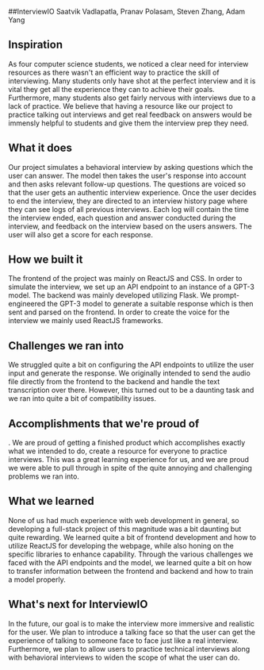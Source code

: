 ##InterviewIO
Saatvik Vadlapatla, Pranav Polasam, Steven Zhang, Adam Yang


## Inspiration
As four computer science students, we noticed a clear need for interview resources as there wasn't an efficient way to practice the skill of interviewing. Many students only have shot at the perfect interview and it is vital they get all the experience they can to achieve their goals. Furthermore, many students also get fairly nervous with interviews due to a lack of practice. We believe that having a resource like our project to practice talking out interviews and get real feedback on answers would be immensly helpful to students and give them the interview prep they need.
## What it does
Our project simulates a behavioral interview by asking questions which the user can answer. The model then takes the user's response into account and then asks relevant follow-up questions. The questions are voiced so that the user gets an authentic interview experience. Once the user decides to end the interview, they are directed to an interview history page where they can see logs of all previous interviews. Each log will contain the time the interview ended, each question and answer conducted during the interview, and feedback on the interview based on the users answers. The user will also get a score for each response.
## How we built it
The frontend of the project was mainly on ReactJS and CSS. In order to simulate the interview, we set up an API endpoint to 
an instance of a  GPT-3 model. The backend was mainly developed utilizing Flask. We prompt-engineered the GPT-3 model to generate a suitable response which is then sent and parsed on the frontend. In order to create the voice for the interview
we mainly used ReactJS frameworks.
## Challenges we ran into
We struggled quite a bit on configuring the API endpoints to utilize the user input and generate the response. We originally 
intended to send the audio file directly from the frontend to the backend and handle the text transcription over there. However,
this turned out to be a daunting task and we ran into quite a bit of compatibility issues.
## Accomplishments that we're proud of
. We are proud of getting a finished product which accomplishes exactly what we intended to do, 
create a resource for everyone to practice interviews. This was a great learning experience for us, and we are proud we were able
to pull through in spite of the quite annoying and challenging problems we ran into.
## What we learned
None of us had much experience with web development in general, so developing a full-stack project of this magnitude was a bit
daunting but quite rewarding. We learned quite a bit of frontend development and how to utilize ReactJS for developing the webpage, while also honing on the specific libraries to enhance capability. Through the various challenges we faced with the API
endpoints and the model, we learned quite a bit on how to transfer information between the frontend and backend and how to train a model properly.
## What's next for InterviewIO
In the future, our goal is to make the interview more immersive and realistic for the user. We plan to introduce a talking face so that the user can get the experience of talking to someone face to face just like a real interview. Furthermore, we plan to allow users to practice technical interviews along with behavioral interviews to widen the scope of what the user can do.
